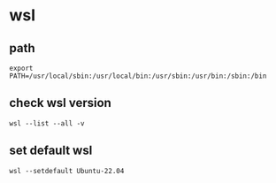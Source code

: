 # wsl

## path
```
export PATH=/usr/local/sbin:/usr/local/bin:/usr/sbin:/usr/bin:/sbin:/bin
```

## check wsl version 
```
wsl --list --all -v
```

## set default wsl 
```
wsl --setdefault Ubuntu-22.04
```
